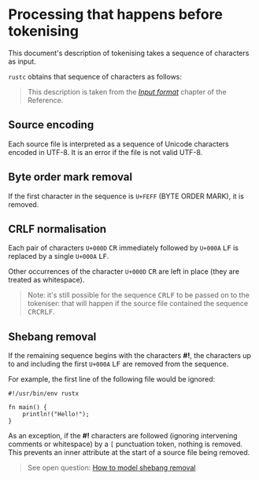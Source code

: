 # Processing that happens before tokenising

This document's description of tokenising takes a sequence of characters as input.

`rustc` obtains that sequence of characters as follows:

> This description is taken from the *[Input format]* chapter of the Reference.


## Source encoding

Each source file is interpreted as a sequence of Unicode characters encoded in UTF-8.
It is an error if the file is not valid UTF-8.

## Byte order mark removal

If the first character in the sequence is `U+FEFF` (BYTE ORDER MARK), it is removed.

## CRLF normalisation

Each pair of characters `U+000D` <kbd>CR</kbd> immediately followed by `U+000A` <kbd>LF</kbd> is replaced by a single `U+000A` <kbd>LF</kbd>.

Other occurrences of the character `U+000D` <kbd>CR</kbd> are left in place (they are treated as whitespace).

> Note: it's still possible for the sequence <kbd>CR</kbd><kbd>LF</kbd> to be passed on to the tokeniser:
> that will happen if the source file contained the sequence <kbd>CR</kbd><kbd>CR</kbd><kbd>LF</kbd>.


## Shebang removal

If the remaining sequence begins with the characters <b>#!</b>, the characters up to and including the first `U+000A` <kbd>LF</kbd> are removed from the sequence.

For example, the first line of the following file would be ignored:

```rust,ignore
#!/usr/bin/env rustx

fn main() {
    println!("Hello!");
}
```

As an exception, if the <b>#!</b> characters are followed (ignoring intervening comments or whitespace) by a `[` punctuation token, nothing is removed.
This prevents an inner attribute at the start of a source file being removed.

> See open question: [How to model shebang removal]

[Input format]: https://doc.rust-lang.org/nightly/reference/input-format.html
[How to model shebang removal]: open_questions.md#how-to-model-shebang-removal

